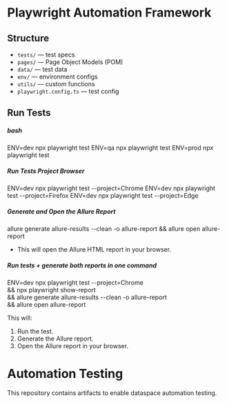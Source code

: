 # Playwright Automation Framework

## Structure

- `tests/` — test specs
- `pages/` — Page Object Models (POM)
- `data/` — test data
- `env/` — environment configs
- `utils/` — custom functions
- `playwright.config.ts` — test config

## Run Tests

##### bash
ENV=dev npx playwright test
ENV=qa npx playwright test
ENV=prod npx playwright test

##### Run Tests Project Browser
ENV=dev npx playwright test --project=Chrome
ENV=dev npx playwright test --project=Firefox
ENV=dev npx playwright test --project=Edge


##### Generate and Open the Allure Report
allure generate allure-results --clean -o allure-report && allure open allure-report
- This will open the Allure HTML report in your browser.

##### Run tests + generate both reports in one command
ENV=dev npx playwright test --project=Chrome \
&& npx playwright show-report \
&& allure generate allure-results --clean -o allure-report \
&& allure open allure-report

This will:
1. Run the test.
2. Generate the Allure report.
3. Open the Allure report in your browser.

# Automation Testing
This repository contains artifacts to enable dataspace automation testing.